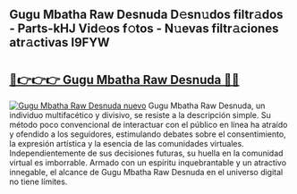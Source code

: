 ## Gugu Mbatha Raw Desnuda D𝚎sn𝚞dos filtr𝚊dos - Parts-kHJ Vid𝚎os f𝚘tos - N𝚞evas filtr𝚊ciones atr𝚊ctivas I9FYW

# <h2><a href="http://mbcklu8.tromn.icu/?c=Gugu+Mbatha+Raw+Desnuda">🔗👉👉👉 Gugu Mbatha Raw Desnuda 🔗🔗</a></h2>

[![Gugu Mbatha Raw Desnuda nuevo](https://i.imgur.com/pEAQMta.gif)](http://mbcklu8.tromn.icu/?c=Gugu+Mbatha+Raw+Desnuda)
Gugu Mbatha Raw Desnuda, un individuo multifacético y divisivo, se resiste a la descripción simple. Su método poco convencional de interactuar con el público en línea ha atraído y ofendido a los seguidores, estimulando debates sobre el consentimiento, la expresión artística y la esencia de las comunidades virtuales. Independientemente de sus decisiones futuras, su huella en la comunidad virtual es imborrable. Armado con un espíritu inquebrantable y un atractivo innegable, el alcance de Gugu Mbatha Raw Desnuda en el universo digital no tiene límites.
